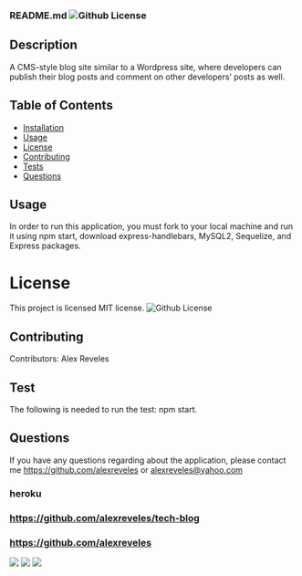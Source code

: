 
  ### README.md ![Github License](https://img.shields.io/badge/license-MIT-red.svg)
  
  ## Description
  A CMS-style blog site similar to a Wordpress site, where developers can publish their blog posts and comment on other developers’ posts as well.


  ##  Table of Contents
  * [Installation](#installation)
  * [Usage](#usage)
  * [License](#License)
  * [Contributing](#contributing)
  * [Tests](#Tests)
  * [Questions](#questions)
  
  ## Usage
  In order to run this application, you must fork to your local machine and run it using npm start, download express-handlebars, MySQL2, Sequelize, and Express packages.
  
  
  # License
  This project is  licensed MIT license.
  ![Github License](https://img.shields.io/badge/license-MIT-red.svg)
  ## Contributing
  Contributors: Alex Reveles
  ## Test
  The following is needed to run the test: npm start.
  ## Questions
  If you have any questions regarding about the application, please contact me https://github.com/alexreveles or alexreveles@yahoo.com

### heroku
### https://github.com/alexreveles/tech-blog
### https://github.com/alexreveles


![](images/readme.png)
![](images/readme.png)
![](images/readme.png)

